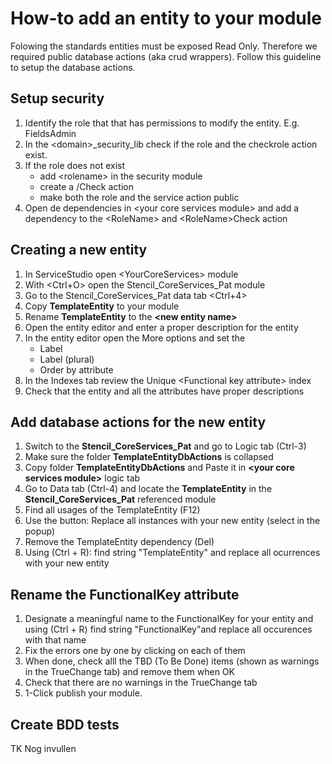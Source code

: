 # How-to add an entity to your module

Folowing the standards entities must be exposed Read Only. Therefore we required
public database actions (aka crud wrappers).
Follow this guideline to setup the database actions.

## Setup security

1. Identify the role that that has permissions to modify the entity. E.g. FieldsAdmin
1. In the \<domain\>_security_lib check if the role and the checkrole action exist.
1. If the role does not exist
    * add \<rolename\> in the security module
    * create a /<RoleName/>Check action
    * make both the role and the service action public
1. Open de dependencies in \<your core services module\> and add a dependency to the \<RoleName\> and \<RoleName\>Check action

## Creating a new entity

1. In ServiceStudio open \<YourCoreServices\> module
1. With \<Ctrl+O\> open the Stencil_CoreServices_Pat module
1. Go to the Stencil_CoreServices_Pat data tab \<Ctrl+4\>
1. Copy **TemplateEntity** to your module
1. Rename **TemplateEntity** to the **\<new entity name\>**
1. Open the entity editor and enter a proper description for the entity
1. In the entity editor open the More options and set the
    * Label
    * Label (plural)
    * Order by attribute
1. In the Indexes tab review the Unique \<Functional key attribute\> index
1. Check that the entity and all the attributes have proper descriptions

## Add database actions for the new entity

1. Switch to the **Stencil_CoreServices_Pat** and go to Logic tab (Ctrl-3)
1. Make sure the folder **TemplateEntityDbActions** is collapsed
1. Copy folder **TemplateEntityDbActions** and Paste it in **\<your core services module\>** logic tab
1. Go to Data tab (Ctrl-4) and locate the **TemplateEntity** in the **Stencil_CoreServices_Pat** referenced module
1. Find all usages of the TemplateEntity (F12)
1. Use the button: Replace all instances with your new entity (select in the popup)
1. Remove the TemplateEntity dependency (Del)
1. Using (Ctrl + R): find string "TemplateEntity" and replace all ocurrences with your new entity

## Rename the FunctionalKey attribute

1. Designate a meaningful name to the FunctionalKey for your entity and using (Ctrl + R) find string "FunctionalKey"and replace all occurences with that name
1. Fix the errors one by one by clicking on each of them
1. When done, check alll the TBD (To Be Done)  items (shown as warnings in the TrueChange tab) and remove them when OK
1. Check that there are no warnings in the TrueChange tab
1. 1-Click publish your module.

## Create BDD tests

TK Nog invullen

